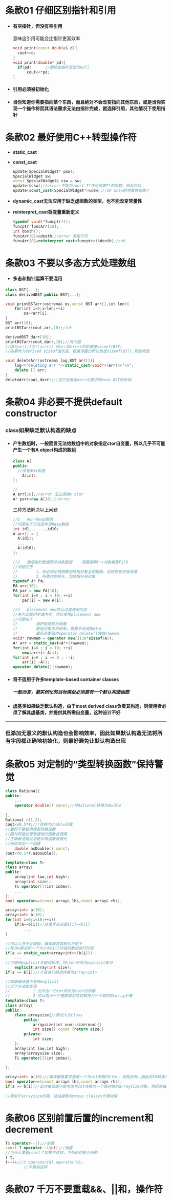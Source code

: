 # 条款01	仔细区别指针和引用

- #### 有空指针，但没有空引用

  意味这引用可能会比指针更富效率

  ```cpp
  void print(const double& d){
  	cout<<d;
  }
  void print(double* pd){
  	if(pd)		//需检查指针是否为null
  		cout<<*pd;
  }
  ```

- #### 引用必须被初始化

- #### 当你知道你需要指向某个东西，而且绝对不会改变指向其他东西，或是当你实现一个操作符而其语法需求无法由指针完成，就选择引用，其他情况下使用指针



# 条款02	最好使用C++转型操**作符**

- **static_cast**

- **const_cast**

  ```cpp
  update(SpecialWidget* psw);
  SpecialWidget sw;
  const SpecialWidget& csw = sw;
  update(&csw);//error!不能将const T*传给需要T*的函数，相反可以
  update(const_cast<SpecialWidget*>&csw);//ok &csw的常量性去除了
  ```

- **dynamic_cast无法应用于缺乏虚函数的类型，也不能改变常量性**

- **reinterpret_cast将变量重新定义**

  ```cpp
  typedef void(*funcptr)();
  funcptr funcArr[10];
  int dosth();
  funcArr[0]=&dosth;//error	类型不符
  funcArr[0]=reinterpret_cast<funcptr>(&dosth);//ok
  ```



# 条款03	不要以多态方式处理数组

- #### 多态和指针运算不要混用

```cpp
class BST{...};
class derivedBST:public BST{...};

void printBSTarr(ostrema& os,const BST arr[],int len){
	for(int i=0;i<len;++i)
		os<<arr[i];
}
BST arr[10];
printBSTarr(cout,arr,10);//ok

derivedBST darr[10];
printBSTarr(cout,darr,10);//有问题
//因为arr[i]为*(arr+i) 而arr和arr+i的距离是sizeof(BST)
//如果传入derived sizeof值改变，但编译器仍然认为是sizeof(BST),导致问题
```

```cpp
void deleteArr(ostream& log,BST arr[]){
	log<<"deleting arr "<<static_cast<void*>(arr)<<"\n";
	delete [] arr;
}
deleteArr(cout,darr);//这只会触发darr元素中的base BST的析构
```



# 条款04	非必要不提供default constructor

### class如果缺乏默认构造的缺点

- #### 产生数组时，一般而言无法给数组中的对象指定ctor自变量，所以几乎不可能产生一个有A object构成的数组

  ```cpp
  class A{
  public:
  	//没有默认构造
      A(int);
  };
  
  //
  A arr[10];//error 无法调用A ctor
  A* parr=new A[10];//error
  ```

  三种方法解决以上问题

  ```cpp
  //1	non-heap数组
  //问题在于无法延申至heap数组
  int id1,......,id10;
  A arr[] = {
  	A(id1);
  	...
  	A(id10);
  };
  
  //2	使用指针数组而非对象数组	深度探索C++对象模型P250
  //问题在于	
  //		1、你必须记得把数组所指对象全部删除，否则导致资源泄漏
  //		2、所需内存较大，包括指针和对象
  typedef A* PA;
  PA arr[10];
  PA par = new PA[10];
  for(int i=0 ; i < 10; ++i)
      par[i] = new A(i);
  
  //3	placement new防止过度使用内存
  //先为此数组申请内存，然后使用placement new
  //问题在于
  //		维护起来较为困难
  //		数组对象生命结束，需要手动调用dtor
  //		最后还要调用operator delete[]释放rawmem
  void* rawmem = operator new[](10*sizeof(A));
  A* arr = static_cast<A*>(rawmem);
  for(int i=0 ; i < 10; ++i)
      new(arr+i) A(i);
  for(int i=9 ; i >= 0 ; --i)
      arr[i].~A();
  operator delete[](rawmem);
  ```

- #### 将不适用于许多template-based container classes

  ##### 一般而言，被实例化的目标类型必须要有一个默认构造函数

- #### 虚基类如果缺乏默认构造，由于most derived class负责其构造，则使用者必须了解其虚基类，并提供其所需自变量，这种设计不好

------

### 但添加无意义的默认构造也会影响效率，因此如果默认构造无法将所有字段都正确地初始化，则最好避免让默认构造出现



# 条款05	对定制的“类型转换函数”保持警觉

```cpp
class Rational{
public:
	...
	operator double() const;//将Rational转换为double
	
};
Rational r(1,2);
cout<<0.5*r;//r转换为double运算
//最好不要提供类型转换函数
//因为可能会导致错误的函数被调用
//正确做法是以功能对等函数来替代
//例如添加一个函数
    double asDouble() const;
cout<<0.5*r.asDouble();
```



```cpp
template<class T>
class array{
public:
	array(int low,int high);
	array(int size);
	T& operator[](int index);
	...
};
bool operator==(const array& lhs,const array& rhs);

array<int> a(10);
array<int> b(10);
for(int i=0;i<10;++i){
    if(a==b[i])//这里本应该是a[i]==b[i]
		...
}
    
//但以上并不会报错，编译器将其转化为如下
//每次a都会和一个大小为b[i]的临时数组进行比较
if(a == static_cast<array<int>>(b[i]))
    ...
//可使用explicit关键词解决，将ctor声明为explicit即可
	explicit array(int size);
if(a == b[i])//不会进行隐式转换为array<int>
```

```cpp
//如果编译器不支持explicit
//以下方法能实现
//			1.允许由一个int来作为ctor的参数
//			2.可以阻止一个整数类型隐式转换为一个临时的array对象
template<class T>
class array{
public:
	class arraysize{//新加入的class
		public:
			arraysize(int num):size(num){}
			int size() const {return size;}
		private:
			int size;
	};
	array(int low,int high);
	array(arraysize size);
	T& operator[](int index);
	...
};

array<int> a(10);//编译器被要求使用一个为int参数的ctor，但是没有，因此将10转换为临时的				  //arrysize对象
bool operator==(const array& lhs,const array& rhs);
if(a == b[i])//此时编译器不能考虑将int转换为一个临时性的arraysize对象，然后再由这个临时对象产生一个array<int>对象，因为这会调用两个类型转换，是禁止的
    
//类似于arraysize的类，往往被称为proxy classes代理对象
```



# 条款06	区别前置后置的increment和decrement

```cpp
T& operator--();//前置
const T operator--(int);//後置
//为什么要是const？如果不这样，下列动作是合法的
T t;
t++++;//t.operator(0).operator(0);
		//不期待这样
```



# 条款07	千万不要重载&&、||和，操作符